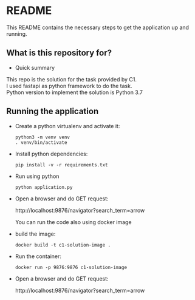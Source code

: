 # README

This README contains the necessary steps to get the application up and running.

## What is this repository for?

- Quick summary

This repo is the solution for the task provided by C1.\
I used fastapi as python framework to do the task.\
Python version to implement the solution is Python 3.7

## Running the application

- Create a python virtualenv and activate it:

  ```
  python3 -m venv venv
  . venv/bin/activate
  ```

- Install python dependencies:

  ```
  pip install -v -r requirements.txt
  ```

- Run using python

  ```
  python application.py
  ```

- Open a browser and do GET request:

  http://localhost:9876/navigator?search_term=arrow

  You can run the code also using docker image

- build the image:

  ```
  docker build -t c1-solution-image .
  ```

- Run the container:

  ```
  docker run -p 9876:9876 c1-solution-image
  ```

- Open a browser and do GET request:

  http://localhost:9876/navigator?search_term=arrow

